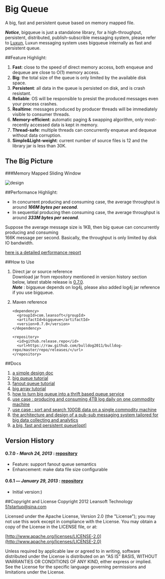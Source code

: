 # Big Queue

A big, fast and persistent queue based on memory mapped file.

**_Notice_**, bigqueue is just a standalone library, for a high-throughput, persistent, distributed, publish-subscrible messaging system, please refer to [Luxun](https://github.com/bulldog2011/luxun), Luxun messaging system uses bigqueue internally as fast and persistent queue.

##Feature Highlight:

1. **Fast**: close to the speed of direct memory access, both enqueue and dequeue are close to O(1) memory access.
2. **Big**: the total size of the queue is only limited by the available disk space.
3. **Persistent**: all data in the queue is persisted on disk, and is crash resistant.
4. **Reliable**: OS will be responsible to presist the produced messages even your process crashes.
5. **Realtime**: messages produced by producer threads will be immediately visible to consumer threads.
6. **Memory-efficient**: automatic paging & swapping algorithm, only most-recently accessed data is kept in memory.
7. **Thread-safe**: multiple threads can concurrently enqueue and dequeue without data corruption.
8. **Simple&Light-weight**: current number of source files is 12 and the library jar is less than 30K.

## The Big Picture

###Memory Mapped Sliding Window

![design](http://bulldog2011.github.io/images/luxun/sliding_window.png)

##Performance Highlight:

- In concurrent producing and consuming case, the average throughput is around **_166M bytes per second_**.
- In sequential producing then consuming case, the average throughput is around **_333M bytes per second_**.

Suppose the average message size is 1KB, then big queue can concurrently producing and consuming  
166K message per second. Basically, the throughput is only limited by disk IO bandwidth.

[here is a detailed performance report](https://github.com/bulldog2011/bigqueue/wiki/Performance-Test-Report)

##How to Use

1.  Direct jar or source reference  
    Download jar from repository mentioned in version history section below, latest stable release is [0.7.0](https://github.com/bulldog2011/bulldog-repo/tree/master/repo/releases/com/leansoft/bigqueue/0.7.0).  
    **_Note_** : bigqueue depends on log4j, please also added log4j jar reference if you use bigqueue.

2.  Maven reference

        <dependency>
          <groupId>com.leansoft</groupId>
          <artifactId>bigqueue</artifactId>
          <version>0.7.0</version>
        </dependency>

        <repository>
          <id>github.release.repo</id>
          <url>https://raw.github.com/bulldog2011/bulldog-repo/master/repo/releases/</url>
        </repository>

##Docs

1. [a simple design doc](http://bulldog2011.github.io/blog/2013/01/23/big-queue-design/)
2. [big queue tutorial](http://bulldog2011.github.io/blog/2013/01/24/big-queue-tutorial/)
3. [fanout queue tutorial](http://bulldog2011.github.io/blog/2013/03/25/fanout-queue-tutorial/)
4. [big array tutorial](http://bulldog2011.github.io/blog/2013/01/24/big-array-tutorial/)
5. [how to turn big queue into a thrift based queue service](http://bulldog2011.github.io/blog/2013/01/27/thrift-queue/)
6. [use case : producing and consuming 4TB log daily on one commodity machine](http://bulldog2011.github.io/blog/2013/01/28/log-collecting/)
7. [use case : sort and search 100GB data on a single commodity machine](http://bulldog2011.github.io/blog/2013/01/25/merge-sort-using-big-queue/)
8. [the architecture and design of a pub-sub messaging system tailored for big data collecting and analytics](http://bulldog2011.github.io/blog/2013/03/27/the-architecture-and-design-of-a-pub-sub-messaging-system/)
9. [a big, fast and persistent queue[ppt]](http://www.slideshare.net/yang75108/a-big-fast-and-persistent-queue)

## Version History

#### 0.7.0 - _March 24, 2013_ : [repository](https://github.com/bulldog2011/bulldog-repo/tree/master/repo/releases/com/leansoft/bigqueue/0.7.0)

- Feature: support fanout queue semantics
- Enhancement: make data file size configurable

#### 0.6.1 — _January 29, 2013_ : [repository](https://github.com/bulldog2011/bulldog-repo/tree/master/repo/releases/com/leansoft/bigqueue/0.6.1)

- Initial version:)

##Copyright and License
Copyright 2012 Leansoft Technology <51startup@sina.com>

Licensed under the Apache License, Version 2.0 (the "License"); you may not use this work except in compliance with the License. You may obtain a copy of the License in the LICENSE file, or at:

[http://www.apache.org/licenses/LICENSE-2.0](http://www.apache.org/licenses/LICENSE-2.0)

Unless required by applicable law or agreed to in writing, software distributed under the License is distributed on an "AS IS" BASIS, WITHOUT WARRANTIES OR CONDITIONS OF ANY KIND, either express or implied. See the License for the specific language governing permissions and limitations under the License.
